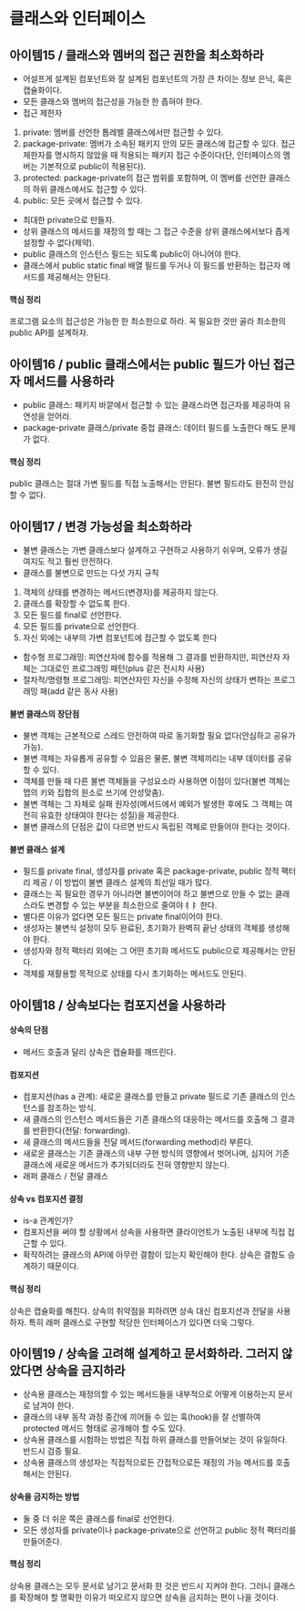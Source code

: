 # 클래스와 인터페이스

## 아이템15 / 클래스와 멤버의 접근 권한을 최소화하라

* 어설프게 설계된 컴포넌트와 잘 설계된 컴포넌트의 가장 큰 차이는 정보 은닉, 혹은 캡슐화이다.
* 모든 클래스와 멤버의 접근성을 가능한 한 좁혀야 한다.
* 접근 제한자
1. private: 멤버를 선언한 톱레벨 클래스에서만 접근할 수 있다.
2. package-private: 멤버가 소속된 패키지 안의 모든 클래스에 접근할 수 있다. 접근 제한자를 명시하지 않았을 때 적용되는 패키지 접근 수준이다(단, 인터페이스의 멤버는 기본적으로 public이 적용된다).
3. protected: package-private의 접근 범위를 포함하며, 이 멤버를 선언한 클래스의 하위 클래스에서도 접근할 수 있다.
4. public: 모든 곳에서 접근할 수 있다.
* 최대한 private으로 만들자.
* 상위 클래스의 메서드를 재정의 할 때는 그 접근 수준을 상위 클래스에서보다 좁게 설정할 수 없다(제약).
* public 클래스의 인스턴스 필드는 되도록 public이 아니어야 한다.
* 클래스에서 public static final 배열 필드를 두거나 이 필드를 반환하는 접근자 메서드를 제공해서는 안된다.

#### 핵심 정리
프로그램 요소의 접근성은 가능한 한 최소한으로 하라. 꼭 필요한 것만 골라 최소한의 public API를 설계하자.

## 아이템16 / public 클래스에서는 public 필드가 아닌 접근자 메서드를 사용하라

* public 클래스: 패키지 바깥에서 접근할 수 있는 클래스라면 접근자를 제공하여 유연성을 얻어라.
* package-private 클래스/private 중첩 클래스: 데이터 필드를 노출한다 해도 문제가 없다.

#### 핵심 정리
public 클래스는 절대 가변 필드를 직접 노출해서는 안된다. 불변 필드라도 완전히 안심할 수 없다.

## 아이템17 / 변경 가능성을 최소화하라

* 불변 클래스는 가변 클래스보다 설계하고 구현하고 사용하기 쉬우며, 오류가 생길 여지도 적고 훨씬 안전하다.
* 클래스를 불변으로 만드는 다섯 가지 규칙
1. 객체의 상태를 변경하는 메서드(변경자)를 제공하지 않는다.
2. 클래스를 확장할 수 없도록 한다.
3. 모든 필드를 final로 선언한다.
4. 모든 필드를 private으로 선언한다.
5. 자신 외에는 내부의 가변 컴포넌트에 접근할 수 없도록 한다
* 함수형 프로그래밍: 피연산자에 함수를 적용해 그 결과를 반환하지만, 피연산자 자체는 그대로인 프로그래밍 패턴(plus 같은 전시차 사용)
* 절차적/명령형 프로그래밍: 피연산자인 자신을 수정해 자신의 상태가 변하는 프로그래밍 패(add 같은 동사 사용)

#### 불변 클래스의 장단점
* 불변 객체는 근본적으로 스레드 안전하여 따로 동기화할 필요 없다(안심하고 공유가 가능).
* 불변 객체는 자유롭게 공유할 수 있음은 물론, 불변 객체끼리는 내부 데이터를 공유할 수 있다.
* 객체를 만들 때 다른 불변 객체들을 구성요소라 사용하면 이점이 있다(불변 객체는 맵의 키와 집합의 원소로 쓰기에 안성맞춤).
* 불변 객체는 그 자체로 실패 원자성(메서드에서 예외가 발생한 후에도 그 객체는 여전히 유효한 상태여야 한다는 성질)을 제공한다.
* 불변 클래스의 단점은 값이 다르면 반드시 독립된 객체로 만들어야 한다는 것이다.

#### 불변 클래스 설계
* 필드를 private final, 생성자를 private 혹은 package-private, public 정적 팩터리 제공 / 이 방법이 불변 클래스 설계의 최선일 때가 많다.
* 클래스는 꼭 필요한 경우가 아니라면 불변이어야 하고 불변으로 만들 수 없는 클래스라도 변경할 수 있는 부분을 최소한으로 줄여야ㅕㅑ 한다.
* 별다른 이유가 없다면 모든 필드는 private final이어야 한다.
* 생성자는 불변식 설정이 모두 완료된, 초기화가 완벽히 끝난 상태의 객체를 생성해야 한다.
* 생성자와 정적 팩터리 외에는 그 어떤 초기화 메서드도 public으로 제공해서는 안된다.
* 객체를 재활용할 목적으로 상태를 다시 초기화하는 메서드도 안된다.

## 아이템18 / 상속보다는 컴포지션을 사용하라

#### 상속의 단점
* 메서드 호출과 달리 상속은 캡슐화를 깨뜨린다.

#### 컴포지션
* 컴포지션(has a 관계): 새로운 클래스를 만들고 private 필드로 기존 클래스의 인스턴스를 참조하는 방식.
* 새 클래스의 인스턴스 메서드들은 기존 클래스의 대응하는 메서드를 호출해 그 결과를 반환한다(전달: forwarding).
* 새 클래스의 메서드들을 전달 메서드(forwarding method)라 부른다.
* 새로운 클래스는 기존 클래스의 내부 구현 방식의 영향에서 벗어나며, 심지어 기존 클래스에 새로운 메서드가 추가되더라도 전혀 영향받지 않는다.
* 래퍼 클래스 / 전달 클래스

#### 상속 vs 컴포지션 결정
* is-a 관계인가?
* 컴포지션을 써야 할 상황에서 상속을 사용하면 클라이언트가 노출된 내부에 직접 접근할 수 있다.
* 확작하려는 클래스의 API에 아무런 결함이 있는지 확인해야 한다. 상속은 결함도 승계하기 때문이다.

#### 핵심 정리
상속은 캡슐화를 해친다. 상속의 취약점을 피하려면 상속 대신 컴포지션과 전달을 사용하자. 특히 래퍼 클래스로 구현할 적당한 인터페이스가 있다면 더욱 그렇다.

## 아이템19 / 상속을 고려해 설계하고 문서화하라. 그러지 않았다면 상속을 금지하라

* 상속용 클래스는 재정의할 수 있는 메서드들을 내부적으로 어떻게 이용하는지 문서로 남겨야 한다.
* 클래스의 내부 동작 과정 중간에 끼어들 수 있는 훅(hook)을 잘 선별하여 protected 메서드 형태로 공개해야 할 수도 있다.
* 상속용 클래스를 시험하는 방법은 직접 하위 클래스를 만들어보는 것이 유일하다. 반드시 검증 필요.
* 상속용 클래스의 생성자는 직접적으로든 간접적으로든 재정의 가능 메서드를 호출해서는 안된다.

#### 상속을 금지하는 방법
* 둘 중 더 쉬운 쪽은 클래스를 final로 선언한다.
* 모든 생성자를 private이나 package-private으로 선언하고 public 정적 팩터리를 만들어준다.

#### 핵심 정리
상속용 클래스는 모두 문서로 남기고 문서화 한 것은 반드시 지켜야 한다. 그러니 클래스를 확장해야 할 명확한 이유가 떠오르지 않으면 상속을 금지하는 편이 나을 것이다.
